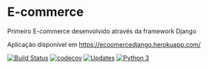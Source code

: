 # E-commerce
Primeiro E-commerce desenvolvido através da framework Django

Aplicação disponível em https://ecoomercedjango.herokuapp.com/

[![Build Status](https://travis-ci.com/andremenezees/E-commerce.svg?branch=master)](https://travis-ci.com/andremenezees/E-commerce)
[![codecov](https://codecov.io/gh/andremenezees/curso-django/branch/master/graph/badge.svg)](https://codecov.io/gh/andremenezees/curso-django)
[![Updates](https://pyup.io/repos/github/andremenezees/E-commerce/shield.svg)](https://pyup.io/repos/github/andremenezees/E-commerce/)
[![Python 3](https://pyup.io/repos/github/andremenezees/E-commerce/python-3-shield.svg)](https://pyup.io/repos/github/andremenezees/E-commerce/)
